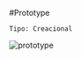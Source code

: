#Prototype
```
Tipo: Creacional
```



![prototype](https://user-images.githubusercontent.com/42217739/46635561-807c0600-cb1a-11e8-8936-27518ebcdf54.jpg)
